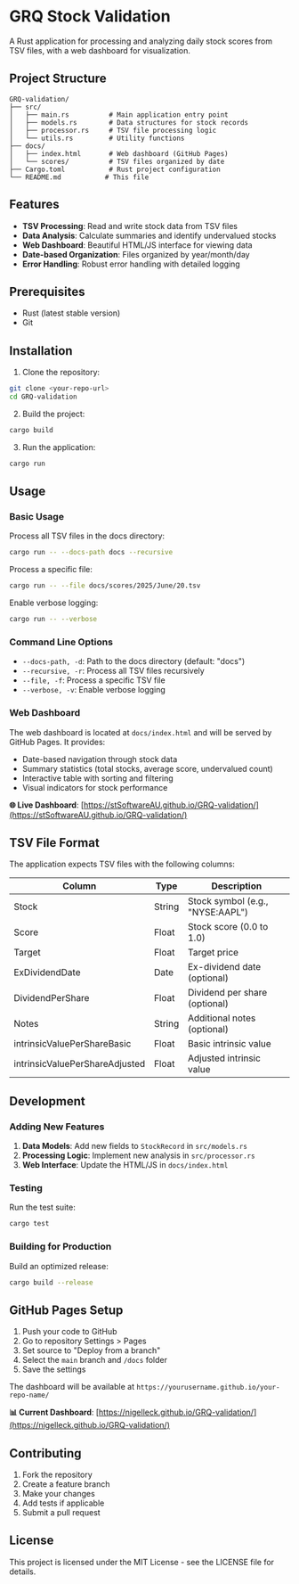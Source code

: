 # GRQ Stock Validation

A Rust application for processing and analyzing daily stock scores from TSV files, with a web dashboard for visualization.

## Project Structure

```
GRQ-validation/
├── src/
│   ├── main.rs          # Main application entry point
│   ├── models.rs        # Data structures for stock records
│   ├── processor.rs     # TSV file processing logic
│   └── utils.rs         # Utility functions
├── docs/
│   ├── index.html       # Web dashboard (GitHub Pages)
│   └── scores/          # TSV files organized by date
├── Cargo.toml           # Rust project configuration
└── README.md           # This file
```

## Features

- **TSV Processing**: Read and write stock data from TSV files
- **Data Analysis**: Calculate summaries and identify undervalued stocks
- **Web Dashboard**: Beautiful HTML/JS interface for viewing data
- **Date-based Organization**: Files organized by year/month/day
- **Error Handling**: Robust error handling with detailed logging

## Prerequisites

- Rust (latest stable version)
- Git

## Installation

1. Clone the repository:
```bash
git clone <your-repo-url>
cd GRQ-validation
```

2. Build the project:
```bash
cargo build
```

3. Run the application:
```bash
cargo run
```

## Usage

### Basic Usage

Process all TSV files in the docs directory:
```bash
cargo run -- --docs-path docs --recursive
```

Process a specific file:
```bash
cargo run -- --file docs/scores/2025/June/20.tsv
```

Enable verbose logging:
```bash
cargo run -- --verbose
```

### Command Line Options

- `--docs-path, -d`: Path to the docs directory (default: "docs")
- `--recursive, -r`: Process all TSV files recursively
- `--file, -f`: Process a specific TSV file
- `--verbose, -v`: Enable verbose logging

### Web Dashboard

The web dashboard is located at `docs/index.html` and will be served by GitHub Pages. It provides:

- Date-based navigation through stock data
- Summary statistics (total stocks, average score, undervalued count)
- Interactive table with sorting and filtering
- Visual indicators for stock performance

**🌐 Live Dashboard**: [https://stSoftwareAU.github.io/GRQ-validation/](https://stSoftwareAU.github.io/GRQ-validation/)

## TSV File Format

The application expects TSV files with the following columns:

| Column | Type | Description |
|--------|------|-------------|
| Stock | String | Stock symbol (e.g., "NYSE:AAPL") |
| Score | Float | Stock score (0.0 to 1.0) |
| Target | Float | Target price |
| ExDividendDate | Date | Ex-dividend date (optional) |
| DividendPerShare | Float | Dividend per share (optional) |
| Notes | String | Additional notes (optional) |
| intrinsicValuePerShareBasic | Float | Basic intrinsic value |
| intrinsicValuePerShareAdjusted | Float | Adjusted intrinsic value |

## Development

### Adding New Features

1. **Data Models**: Add new fields to `StockRecord` in `src/models.rs`
2. **Processing Logic**: Implement new analysis in `src/processor.rs`
3. **Web Interface**: Update the HTML/JS in `docs/index.html`

### Testing

Run the test suite:
```bash
cargo test
```

### Building for Production

Build an optimized release:
```bash
cargo build --release
```

## GitHub Pages Setup

1. Push your code to GitHub
2. Go to repository Settings > Pages
3. Set source to "Deploy from a branch"
4. Select the `main` branch and `/docs` folder
5. Save the settings

The dashboard will be available at `https://yourusername.github.io/your-repo-name/`

**📊 Current Dashboard**: [https://nigelleck.github.io/GRQ-validation/](https://nigelleck.github.io/GRQ-validation/)

## Contributing

1. Fork the repository
2. Create a feature branch
3. Make your changes
4. Add tests if applicable
5. Submit a pull request

## License

This project is licensed under the MIT License - see the LICENSE file for details.
